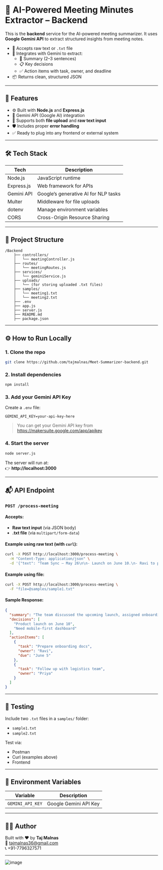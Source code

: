 ﻿# 🧠 AI-Powered Meeting Minutes Extractor – Backend

This is the **backend** service for the AI-powered meeting summarizer. It uses **Google Gemini API** to extract structured insights from meeting notes.

- 📝 Accepts raw text or `.txt` file
- 🔗 Integrates with Gemini to extract:
  - 📌 Summary (2–3 sentences)
  - 📋 Key decisions
  - ✅ Action items with task, owner, and deadline
- 📦 Returns clean, structured JSON

---

## 🚀 Features

- ⚙️ Built with **Node.js** and **Express.js**
- 🤖 Gemini API (Google AI) integration
- 🧾 Supports both **file upload** and **raw text input**
- 🛡️ Includes proper **error handling**
- ✅ Ready to plug into any frontend or external system

---

## 🛠️ Tech Stack

| Tech       | Description                          |
|------------|--------------------------------------|
| Node.js    | JavaScript runtime                   |
| Express.js | Web framework for APIs               |
| Gemini API | Google’s generative AI for NLP tasks |
| Multer     | Middleware for file uploads          |
| dotenv     | Manage environment variables         |
| CORS       | Cross-Origin Resource Sharing        |

---

## 📂 Project Structure

```
/Backend
    ├── controllers/
    │   └── meetingController.js
    ├── routes/
    │   └── meetingRoutes.js
    ├── services/
    │   └── geminiService.js
    ├── uploads/
    │   └── (for storing uploaded .txt files)
    ├── samples/
    │   └── meeting1.txt
    │   └── meeting2.txt
    ├── .env
    ├── app.js
    ├── server.js
    ├── README.md
    ├── package.json
```

---

## ⚙️ How to Run Locally

### 1. Clone the repo

```bash
git clone https://github.com/tajmalnas/Meet-Summarizer-backend.git
```

### 2. Install dependencies

```bash
npm install
```

### 3. Add your Gemini API Key

Create a `.env` file:

```
GEMINI_API_KEY=your-api-key-here
```

> You can get your Gemini API key from https://makersuite.google.com/app/apikey

### 4. Start the server

```bash
node server.js
```

The server will run at:  
👉 **http://localhost:3000**

---

## 📬 API Endpoint

### `POST /process-meeting`

#### Accepts:

- **Raw text input** (via JSON body)
- **.txt file** (via `multipart/form-data`)

#### Example using raw text (with `curl`):

```bash
curl -X POST http://localhost:3000/process-meeting \
  -H "Content-Type: application/json" \
  -d '{"text": "Team Sync – May 26\n\n- Launch on June 10.\n- Ravi to prepare onboarding docs by June 5.\n- Priya to follow up with logistics.\n- Beta users want mobile dashboard."}'
```

#### Example using file:

```bash
curl -X POST http://localhost:3000/process-meeting \
  -F "file=@samples/sample1.txt"
```

#### Sample Response:

```json
{
  "summary": "The team discussed the upcoming launch, assigned onboarding and logistics follow-ups, and reviewed user feedback on mobile-first design.",
  "decisions": [
    "Product launch on June 10",
    "Need mobile-first dashboard"
  ],
  "actionItems": [
    {
      "task": "Prepare onboarding docs",
      "owner": "Ravi",
      "due": "June 5"
    },
    {
      "task": "Follow up with logistics team",
      "owner": "Priya"
    }
  ]
}
```

---

## 🧪 Testing

Include two `.txt` files in a `samples/` folder:  
- `sample1.txt`  
- `sample2.txt`

Test via:
- Postman
- Curl (examples above)
- Frontend

---

## 🔐 Environment Variables

| Variable         | Description              |
|------------------|--------------------------|
| `GEMINI_API_KEY` | Google Gemini API Key    |


---

## 👨‍💻 Author

Built with ❤️ by **Taj Malnas**  
📧 tajmalnas36@gmail.com  
📞 +91-7796327571

---

![image](https://github.com/user-attachments/assets/f669a557-6483-45de-95f1-bbcd43a291fe)

